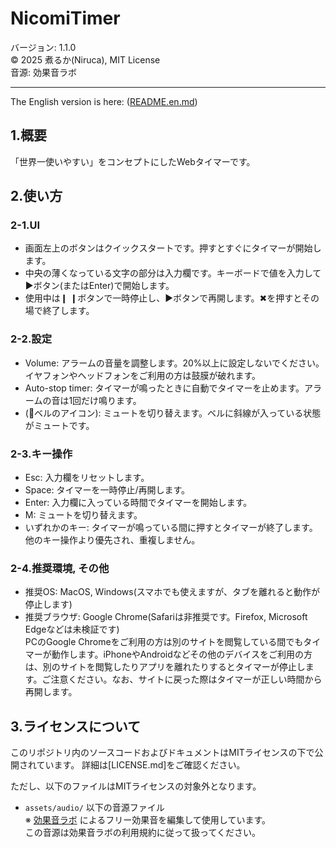 # NicomiTimer
バージョン: 1.1.0  
©︎ 2025 煮るか(Niruca), MIT License  
音源: 効果音ラボ  
  
  
-------------------------------
The English version is here: ([README.en.md](https://github.com/niruca6/nicomitimer/blob/main/README.en.md))
## 1.概要
「世界一使いやすい」をコンセプトにしたWebタイマーです。  
  

## 2.使い方
### 2-1.UI
- 画面左上のボタンはクイックスタートです。押すとすぐにタイマーが開始します。  
- 中央の薄くなっている文字の部分は入力欄です。キーボードで値を入力して▶︎ボタン(またはEnter)で開始します。
- 使用中は❙ ❙ボタンで一時停止し、▶︎ボタンで再開します。✖︎を押すとその場で終了します。

### 2-2.設定
- Volume: アラームの音量を調整します。20%以上に設定しないでください。イヤフォンやヘッドフォンをご利用の方は鼓膜が破れます。  
- Auto-stop timer: タイマーが鳴ったときに自動でタイマーを止めます。アラームの音は1回だけ鳴ります。
- (🔔ベルのアイコン): ミュートを切り替えます。ベルに斜線が入っている状態がミュートです。

### 2-3.キー操作
- Esc: 入力欄をリセットします。  
- Space: タイマーを一時停止/再開します。  
- Enter: 入力欄に入っている時間でタイマーを開始します。  
- M: ミュートを切り替えます。
- いずれかのキー: タイマーが鳴っている間に押すとタイマーが終了します。他のキー操作より優先され、重複しません。  
  
### 2-4.推奨環境, その他
- 推奨OS: MacOS, Windows(スマホでも使えますが、タブを離れると動作が停止します)  
- 推奨ブラウザ: Google Chrome(Safariは非推奨です。Firefox, Microsoft Edgeなどは未検証です)  
PCのGoogle Chromeをご利用の方は別のサイトを閲覧している間でもタイマーが動作します。iPhoneやAndroidなどその他のデバイスをご利用の方は、別のサイトを閲覧したりアプリを離れたりするとタイマーが停止します。ご注意ください。なお、サイトに戻った際はタイマーが正しい時間から再開します。  
  
  
## 3.ライセンスについて
このリポジトリ内のソースコードおよびドキュメントはMITライセンスの下で公開されています。
詳細は[LICENSE.md]をご確認ください。  

ただし、以下のファイルはMITライセンスの対象外となります。
- `assets/audio/` 以下の音源ファイル  
  ※ [効果音ラボ](https://soundeffect-lab.info/) によるフリー効果音を編集して使用しています。  
  この音源は効果音ラボの利用規約に従って扱ってください。
